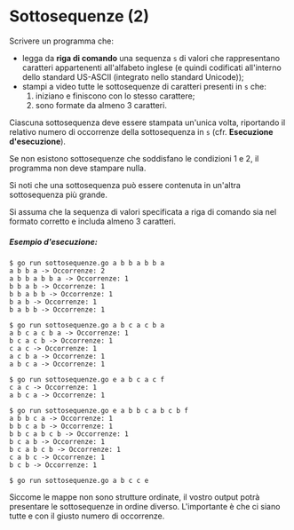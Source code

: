# Sottosequenze (2)

Scrivere un programma che:
* legga da **riga di comando** una sequenza `s` di valori che rappresentano caratteri appartenenti all'alfabeto inglese (e quindi codificati all'interno dello standard US-ASCII (integrato nello standard Unicode));
* stampi a video tutte le sottosequenze di caratteri presenti in `s` che:
  1. iniziano e finiscono con lo stesso carattere; 
  2. sono formate da almeno 3 caratteri.

Ciascuna sottosequenza deve essere stampata un'unica volta, riportando il relativo numero di occorrenze della sottosequenza in `s` (cfr. **Esecuzione d'esecuzione**).

Se non esistono sottosequenze che soddisfano le condizioni 1 e 2, il programma non deve stampare nulla.

Si noti che una sottosequenza può essere contenuta in un'altra sottosequenza più grande.

Si assuma che la sequenza di valori specificata a riga di comando sia nel formato corretto e includa almeno 3 caratteri.

##### Esempio d'esecuzione:

```text
$ go run sottosequenze.go a b b a b b a
a b b a -> Occorrenze: 2
a b b a b b a -> Occorrenze: 1
b b a b -> Occorrenze: 1
b b a b b -> Occorrenze: 1
b a b -> Occorrenze: 1
b a b b -> Occorrenze: 1

$ go run sottosequenze.go a b c a c b a
a b c a c b a -> Occorrenze: 1
b c a c b -> Occorrenze: 1
c a c -> Occorrenze: 1
a c b a -> Occorrenze: 1
a b c a -> Occorrenze: 1

$ go run sottosequenze.go e a b c a c f
c a c -> Occorrenze: 1
a b c a -> Occorrenze: 1

$ go run sottosequenze.go e a b b c a b c b f
a b b c a -> Occorrenze: 1
b b c a b -> Occorrenze: 1
b b c a b c b -> Occorrenze: 1
b c a b -> Occorrenze: 1
b c a b c b -> Occorrenze: 1
c a b c -> Occorrenze: 1
b c b -> Occorrenze: 1

$ go run sottosequenze.go a b c c e

```

Siccome le mappe non sono strutture ordinate, il vostro output potrà presentare le sottosequenze in ordine diverso. L'importante è che ci siano tutte e con il giusto numero di occorrenze.